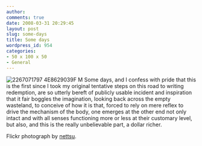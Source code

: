 ```yaml
---
author:
comments: true
date: 2008-03-31 20:29:45
layout: post
slug: some-days
title: Some days
wordpress_id: 954
categories:
- 50 x 100 x 50
- General
---
```


![2267071797 4E8629039F M](http://jeremycherfas.net/uploads/2267071797-4e8629039f-m.jpg) Some days, and I confess with pride that this is the first since I took my original tentative steps on this road to writing redemption, are so utterly bereft of publicly usable incident and inspiration that it fair boggles the imagination, looking back across the empty wasteland, to conceive of how it is that, forced to rely on mere reflex to drive the mechanism of the body, one emerges at the other end not only intact and with all senses functioning more or less at their customary level, but also, and this is the really unbelievable part, a dollar richer.

Flickr photograph by [nettsu](http://flickr.com/photos/nettsu/2267071797/).
